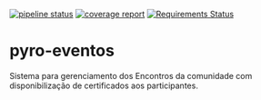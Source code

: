 [![pipeline status](https://gitlab.com/PyNorte-RO/pyro-eventos/badges/master/pipeline.svg)](https://gitlab.com/PyNorte-RO/pyro-eventos/commits/master)
[![coverage report](https://gitlab.com/PyNorte-RO/pyro-eventos/badges/master/coverage.svg)](https://gitlab.com/PyNorte-RO/pyro-eventos/commits/master)
[![Requirements Status](https://requires.io/github/felipecolen/pyro-eventos/requirements.svg?branch=master)](https://requires.io/github/felipecolen/pyro-eventos/requirements/?branch=master)


# pyro-eventos
Sistema para gerenciamento dos Encontros da comunidade com disponibilização de certificados aos participantes.
